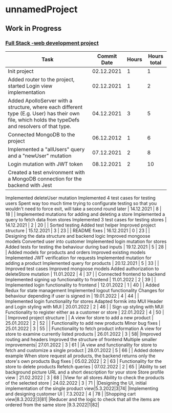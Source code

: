 # unnamedProject

## Work in Progress

###  [Full Stack -web development project](https://github.com/FullStack-HY/misc/blob/main/project.md)

| Task | Commit Date | Hours | Hours total |
|-----|-----|-----|-----|
| Init project | 02.12.2021 | 1 | 1 |
| Added router to the project, started Login view implementation | 02.12.2021 | 1 | 2 |
| Added ApolloServer with a structure, where each different type (E.g. User) has their own file, which holds the typeDefs and resolvers of that type.  | 04.12.2021 | 3 | 5 |
| Connected MongoDB to the project | 06.12.2012 | 1 | 6 |
| Implemented a "allUsers" query and a "newUser" mutation | 07.12.2021 | 2 | 8 |
| Login mutation with JWT token | 08.12.2021 | 2 | 10 |
| Created a test environment with a MongoDB connection for the backend with Jest
Implemented deleteUser mutation
Implemented 4 test cases for testing users
Spent way too much time trying to configurate testing so that you wouldn't need to force exit, will take a second round later | 14.12.2021 | 8 | 18 |
| Implemented mutations for adding and deleting a store
Implemented a query to fetch data from stores
Implemented 3 test cases for testing stores | 14.12.2021 | 2 | 20 |
| Sorted testing
Added test helper
Improved project structure | 15.12.2021 | 3 | 23 |
| README fixes | 16.12.2021 | 0 | 23 |
| Designing the data structure and backend logic
Improved mongoose models
Converted user into customer
Implemented login mutation for stores
Added tests for testing the behaviour during bad inputs | 19.12.2021 | 5 | 28 |
| Added models for products and orders
Improved existing models
Implemented JWT verification for requests 
Implemented mutation for adding a product
Implemented query for products | 20.12.2021 | 5 | 33 |
| Improved test cases
Improved mongoose models
Added authorization to deleteStore mutation | 11.01.2022 | 4 | 37 |
| Connected frontend to backend
Implemented signing up functionality to frontend | 11.01.2022 | 2 | 39 |
| Implemented login functionality to frontend | 12.01.2022 | 1 | 40 |
| Added Redux for state management
Implemented logout functionality
Changes for behaviour depending if user is signed in | 19.01.2022 | 4 | 44 |
| Implemented login functionality for stores
Adapted formik into MUI
Header and Login styling with MUI | 20.01.2022 | 2 | 46 |
| Sign up styling with MUI
Functionality to register either as a customer or store | 22.01.2022 | 4 | 50 |
| Improved project structure |
| A view for store to add a new product | 25.01.2022 | 2 | 52 |
| Functionality to add new products
Minor bug fixes | 25.01.2022 | 3 | 55 |
| Functionality to fetch product information
A view for store to examine currently listed products | 26.01.2022 | 3 | 58|
|Improved routing and headers
Improved the structure of frontend
Multiple smaller improvements| 27.01.2022 | 3 | 61 |
|A view and functionality for store to fetch and customize a single product | 28.01.2022 | 5 | 66 |
| Added dotenv example
When store request all products, the backend returns only the store's own products
Bug fixes | 05.02.2022 | 2 | 63 |
Functionality for the store to delete products
Refetch queries | 07.02.2022 | 2 | 65 |
|Ability to set background picture URL and a short description for your store
Store profile view | 21.02.2022 | 3 | 68 |
|View for all stores
Ability to check the products of the selected store | 24.02.2022 | 3 | 71 |
|Designing the UI, initial implementation of the single product view|5.3.2022|3|74|
|Implementing and designing customer UI | 7.3.2022 | 4 | 78 |
|Shopping cart view|8.3.2022|3|81|
|Reducer and the logic to check that all the items are ordered from the same store |9.3.2022|1|82|